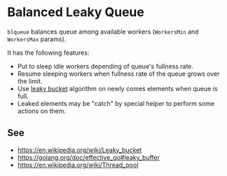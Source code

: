 # Balanced Leaky Queue

`blqueue` balances queue among available workers (`WorkersMin` and `WorkersMax` params).

It has the following features:
* Put to sleep idle workers depending of queue's fullness rate.
* Resume sleeping workers when fullness rate of the queue grows over the limit.
* Use [leaky bucket](https://en.wikipedia.org/wiki/Leaky_bucket) algorithm on newly comes elements when queue is full.
* Leaked elements may be "catch" by special helper to perform some actions on them. 

## See

* https://en.wikipedia.org/wiki/Leaky_bucket
* https://golang.org/doc/effective_go#leaky_buffer
* https://en.wikipedia.org/wiki/Thread_pool
